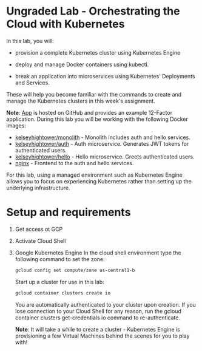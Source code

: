 # Ungraded Lab - Orchestrating the Cloud with Kubernetes

In this lab, you will:

* provision a complete Kubernetes cluster using Kubernetes Engine

* deploy and manage Docker containers using kubectl.

* break an application into microservices using Kubernetes' Deployments and Services.

These will help you become familiar with the commands to create and manage the Kubernetes clusters in this week's assignment.

**Note**: [App](https://github.com/kelseyhightower/app) is hosted on GitHub and provides an example 12-Factor application. During this lab you will be working with the following Docker images:

* [kelseyhightower/monolith](https://hub.docker.com/r/kelseyhightower/monolith) - Monolith includes auth and hello services.
* [kelseyhightower/auth](https://hub.docker.com/r/kelseyhightower/auth) - Auth microservice. Generates JWT tokens for authenticated users.
* [kelseyhightower/hello](https://hub.docker.com/r/kelseyhightower/hello) - Hello microservice. Greets authenticated users.
* [nginx](https://hub.docker.com/_/nginx) - Frontend to the auth and hello services.

For this lab, using a managed environment such as Kubernetes Engine allows you to focus on experiencing Kubernetes rather than setting up the underlying infrastructure.

# Setup and requirements

1. Get access ot GCP
2. Activate Cloud Shell
3. Google Kubernetes Engine
    In the cloud shell environment type the following command to set the zone:

    ```bash
    gcloud config set compute/zone us-central1-b
    ```

    Start up a cluster for use in this lab:

    ```bash
    gcloud container clusters create io
    ```

    You are automatically authenticated to your cluster upon creation. If you lose connection to your Cloud Shell for any reason, run the gcloud container clusters get-credentials io command to re-authenticate.

    **Note**: It will take a while to create a cluster - Kubernetes Engine is provisioning a few Virtual Machines behind the scenes for you to play with!
